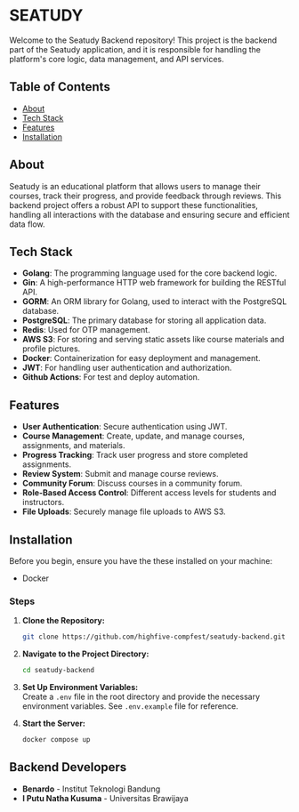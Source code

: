 # SEATUDY

Welcome to the Seatudy Backend repository! This project is the backend part of the Seatudy application, and it is responsible for handling the platform's core logic, data management, and API services.

## Table of Contents

- [About](#about)
- [Tech Stack](#tech-stack)
- [Features](#features)
- [Installation](#installation)

## About

Seatudy is an educational platform that allows users to manage their courses, track their progress, and provide feedback through reviews. This backend project offers a robust API to support these functionalities, handling all interactions with the database and ensuring secure and efficient data flow.

## Tech Stack

- **Golang**: The programming language used for the core backend logic.
- **Gin**: A high-performance HTTP web framework for building the RESTful API.
- **GORM**: An ORM library for Golang, used to interact with the PostgreSQL database.
- **PostgreSQL**: The primary database for storing all application data.
- **Redis**: Used for OTP management.
- **AWS S3**: For storing and serving static assets like course materials and profile pictures.
- **Docker**: Containerization for easy deployment and management.
- **JWT**: For handling user authentication and authorization.
- **Github Actions**: For test and deploy automation.

## Features

- **User Authentication**: Secure authentication using JWT.
- **Course Management**: Create, update, and manage courses, assignments, and materials.
- **Progress Tracking**: Track user progress and store completed assignments.
- **Review System**: Submit and manage course reviews.
- **Community Forum**: Discuss courses in a community forum.
- **Role-Based Access Control**: Different access levels for students and instructors.
- **File Uploads**: Securely manage file uploads to AWS S3.

## Installation

Before you begin, ensure you have the these installed on your machine:
- Docker

### Steps
1. **Clone the Repository:**
   ```bash
   git clone https://github.com/highfive-compfest/seatudy-backend.git
   ```
2. **Navigate to the Project Directory:**
   ```bash
   cd seatudy-backend
   ```
3. **Set Up Environment Variables:**  
   Create a `.env` file in the root directory and provide the necessary environment variables. See `.env.example` file for reference.

5. **Start the Server:**
   ```bash
   docker compose up
   ```

## Backend Developers
- **Benardo** - Institut Teknologi Bandung
- **I Putu Natha Kusuma** - Universitas Brawijaya
